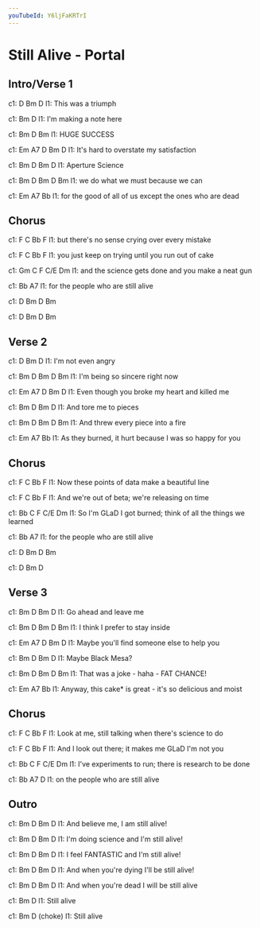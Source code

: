 ```yaml
---
youTubeId: Y6ljFaKRTrI
---
```


# Still Alive - Portal

## Intro/Verse 1
 
c1:              D     Bm D
l1: This was a triumph

c1:     Bm           D
l1: I'm making a note here

c1: Bm           D Bm
l1: HUGE SUCCESS

c1:      Em              A7        D      Bm D
l1: It's hard to overstate my satisfaction

c1: Bm         D     Bm D
l1: Aperture Science

c1:    Bm             D       Bm      D Bm
l1: we do what we must because we can

c1: Em              A7                   Bb
l1: for the good of all of us except the ones who are dead

## Chorus
 
c1:             F        C           Bb       F
l1: but there's no sense crying over every mistake

c1:          F       C                Bb         F
l1: you just keep on trying until you run out of cake

c1:         Gm           C            F      C/E  Dm
l1: and the science gets done and you make a neat gun

c1:         Bb           A7
l1: for the people who are still alive

c1: D Bm D Bm

c1: D Bm D Bm

## Verse 2
 
c1:              D    Bm  D
l1: I'm not even angry

c1: Bm          D      Bm      D   Bm
l1: I'm being so sincere right now

c1: Em              A7                       D   Bm D
l1: Even though you broke my heart and killed me

c1:     Bm           D   Bm D
l1: And tore me to pieces

c1:     Bm               D   Bm      D  Bm
l1: And threw every piece into a fire

c1: Em                 A7                    Bb
l1: As they burned, it hurt because I was so happy for you

## Chorus
 
c1:           F         C           Bb        F
l1: Now these points of data make a beautiful line

c1:           F      C             Bb         F
l1: And we're out of beta; we're releasing on time

c1:        Bb         C                F       C/E       Dm
l1: So I'm GLaD I got burned; think of all the things we learned

c1:         Bb           A7
l1: for the people who are still alive

c1: D Bm D Bm

c1: D Bm D

## Verse 3
 
c1: Bm            D       Bm  D
l1: Go ahead and leave me

c1:   Bm            D      Bm      D   Bm
l1: I think I prefer to stay inside

c1: Em                A7                  D   Bm D
l1: Maybe you'll find someone else to help you

c1: Bm           D   Bm D
l1: Maybe Black Mesa?

c1: Bm              D     Bm            D  Bm
l1: That was a joke - haha - FAT CHANCE!

c1: Em           A7                         Bb
l1: Anyway, this cake* is great - it's so delicious and moist

## Chorus
 
c1:         F         C                    Bb         F
l1: Look at me, still talking when there's science to do

c1:       F        C                  Bb           F
l1: And I look out there; it makes me GLaD I'm not you

c1:        Bb         C                F       C/E       Dm
l1: I've experiments to run; there is research to be done

c1:        Bb          A7            D
l1: on the people who are still alive

## Outro
 
c1: Bm      D           Bm           D
l1: And believe me, I am still alive!

c1: Bm        D             Bm            D
l1: I'm doing science and I'm still alive!

c1: Bm        D             Bm           D
l1: I feel FANTASTIC and I'm still alive!

c1: Bm              D           Bm            D
l1: And when you're dying I'll be still alive!

c1: Bm              D            Bm           D
l1: And when you're dead I will be still alive

c1: Bm         D
l1: Still alive

c1: Bm         D (choke)
l1: Still alive
